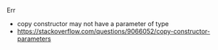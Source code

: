 Err
- copy constructor may not have a parameter of type
- https://stackoverflow.com/questions/9066052/copy-constructor-parameters